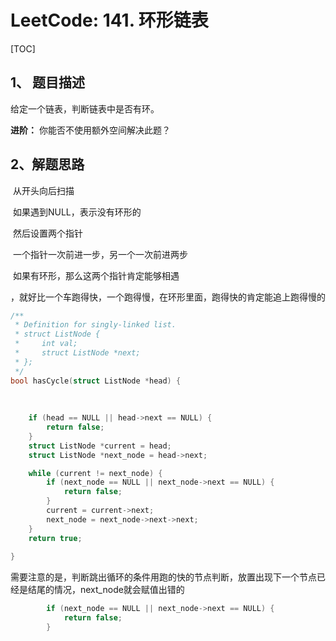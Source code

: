 # LeetCode: 141. 环形链表

[TOC]

## 1、 题目描述



给定一个链表，判断链表中是否有环。

**进阶：**
你能否不使用额外空间解决此题？





## 2、解题思路

​	从开头向后扫描

​	如果遇到NULL，表示没有环形的

​	然后设置两个指针

​	一个指针一次前进一步，另一个一次前进两步

​	如果有环形，那么这两个指针肯定能够相遇

​	，就好比一个车跑得快，一个跑得慢，在环形里面，跑得快的肯定能追上跑得慢的



```c
/**
 * Definition for singly-linked list.
 * struct ListNode {
 *     int val;
 *     struct ListNode *next;
 * };
 */
bool hasCycle(struct ListNode *head) {
    
    
    
    if (head == NULL || head->next == NULL) {
        return false;
    }
    struct ListNode *current = head;
    struct ListNode *next_node = head->next;

    while (current != next_node) {
        if (next_node == NULL || next_node->next == NULL) {
            return false;
        }
        current = current->next;
        next_node = next_node->next->next;
    }
    return true;
    
}
```

​	需要注意的是，判断跳出循环的条件用跑的快的节点判断，放置出现下一个节点已经是结尾的情况，next_node就会赋值出错的

```c
        if (next_node == NULL || next_node->next == NULL) {
            return false;
        }
```

